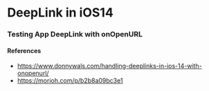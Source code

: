 # DeepLink in iOS14
### Testing App DeepLink with onOpenURL

#### References

- https://www.donnywals.com/handling-deeplinks-in-ios-14-with-onopenurl/
- https://morioh.com/p/b2b8a09bc3e1
